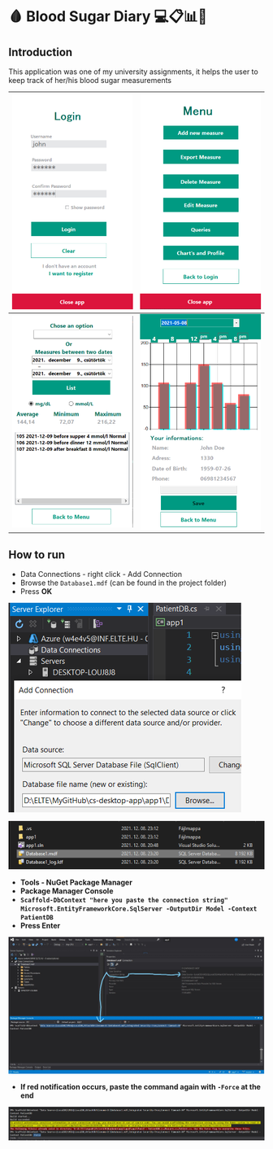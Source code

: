 # 🩸 Blood Sugar Diary 💻📋📊📝

## Introduction

This application was one of my university assignments, it helps the user to keep track of her/his blood sugar measurements

![img_4.png](images/img_4.png) |  ![img_5.png](images/img_5.png)
----------------------- | ---------------
![img_8.png](images/img_8.png) | ![img_7.png](images/img_7.png)


## How to run

- Data Connections - right click - Add Connection
- Browse the `Database1.mdf` (can be found in the project folder)
- Press <b>OK<b>

![img.png](img.png)

![img_3.png](img_3.png)

- Tools - NuGet Package Manager
- Package Manager Console
- `Scaffold-DbContext "here you paste the connection string" Microsoft.EntityFrameworkCore.SqlServer -OutputDir Model -Context PatientDB`
- Press Enter

![img_1.png](img_1.png)

- If red notification occurs, paste the command again with `-Force` at the end

![img_2.png](img_2.png)


<br>
<br>
<br>